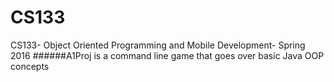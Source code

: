 # CS133
CS133- Object Oriented Programming and Mobile Development- Spring 2016
######A1Proj is a command line game that goes over basic Java OOP concepts
